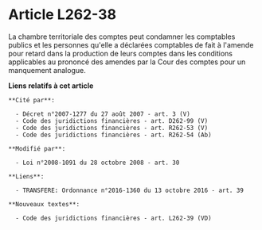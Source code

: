 # Article L262-38

La chambre territoriale des comptes peut condamner les comptables publics et les personnes qu'elle a déclarées comptables de
fait à l'amende pour retard dans la production de leurs comptes dans les conditions applicables au prononcé des amendes par
la Cour des comptes pour un manquement analogue.

**Liens relatifs à cet article**

	**Cité par**:

	  - Décret n°2007-1277 du 27 août 2007 - art. 3 (V)
	  - Code des juridictions financières - art. D262-99 (V)
	  - Code des juridictions financières - art. R262-53 (V)
	  - Code des juridictions financières - art. R262-54 (Ab)

	**Modifié par**:

	  - Loi n°2008-1091 du 28 octobre 2008 - art. 30

	**Liens**:

	  - TRANSFERE: Ordonnance n°2016-1360 du 13 octobre 2016 - art. 39

	**Nouveaux textes**:

	  - Code des juridictions financières - art. L262-39 (VD)
